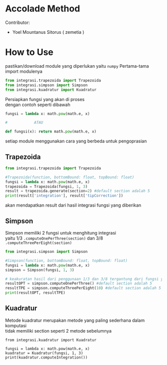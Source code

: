 # Accolade Method
Contributor:
- Yoel Mountanus Sitorus ( zemetia )

# How to Use
pastikan/download module yang diperlukan yaitu `numpy`
Pertama-tama import modulenya
```py
from integrasi.trapezoida import Trapezoida
from integrasi.simpson import Simpson
from integrasi.kuadratur import Kuadratur
```

Persiapkan fungsi yang akan di proses<br />
dengan contoh seperti dibawah
```py
fungsi = lambda x: math.pow(math.e, x)

#            ATAU

def fungsi(x): return math.pow(math.e, x)
```

setiap module menggunakan cara yang berbeda untuk pengoprasian

## Trapezoida
```py
from integrasi.trapezoida import Trapezoida

#Trapezoida(function, bottomBound: float, topBound: float)
fungsi = lambda x: math.pow(math.e, x)
trapezoida = Trapezoida(fungsi, 1, 3)
result = trapezoida.generate(section=2) #default section adalah 5
print(result['integration'], result['tipCorrection'])

```
akan mendapatkan result dari hasil integrasi fungsi yang diberikan

## Simpson

Simpson memiliki 2 fungsi untuk menghitung integrasi<br />
yaitu 1/3 `.computeOnePerThree(section)` dan 3/8 `.computeThreePerEight(section)`
```py
from integrasi.simpson import Simpson

#Simpson(function, bottomBound: float, topBound: float)
fungsi = lambda x: math.pow(math.e, x)
simpson = Simpson(fungsi, 1, 3)

# keakuratan hasil dari penggunaan 1/3 dan 3/8 tergantung dari fungsi yang di berikan
resultOPT = simpson.computeOnePerThree() #default section adalah 5
resultTPE = simpson.computeThreePerEight(10) #default section adalah 5
print(resultOPT, resultTPE)
```

## Kuadratur

Metode kuadratur merupakan metode yang paling sederhana dalam komputasi</br>
tidak memiliki section seperti 2 metode sebelumnya
```
from integrasi.kuadratur import Kuadratur

fungsi = lambda x: math.pow(math.e, x)
kuadratur = Kuadratur(fungsi, 1, 3)
print(kuadratur.computeIntegration())
```
